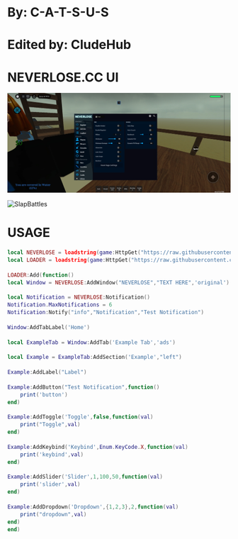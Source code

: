 # By: **C-A-T-S-U-S**
# Edited by: **CludeHub**

# NEVERLOSE.CC UI
![CludeLib UI](https://github.com/CludeHub/SourceCludeLib/blob/6c169c972087db4ae67fd741bfa35c23363a34d1/Screenshot_20250720_161237_com.roblox.client.jpg)

![SlapBattles]([[hjjjjjjj](https://github.com/CludeHub/SourceCludeLib/blob/6c169c972087db4ae67fd741bfa35c23363a34d1/Screenshot_20250720_161256_com.roblox.client.jpg)]())

# USAGE
```lua
local NEVERLOSE = loadstring(game:HttpGet("https://raw.githubusercontent.com/CludeHub/SourceCludeLib/refs/heads/main/NerverLoseLibEdited.lua"))()
local LOADER = loadstring(game:HttpGet("https://raw.githubusercontent.com/CludeHub/SourceCludeLib/refs/heads/main/loader.Function.lua"))()

LOADER:Add(function()
local Window = NEVERLOSE:AddWindow("NEVERLOSE","TEXT HERE",'original')

local Notification = NEVERLOSE:Notification()
Notification.MaxNotifications = 6
Notification:Notify("info","Notification","Test Notification")

Window:AddTabLabel('Home')

local ExampleTab = Window:AddTab('Example Tab','ads')

local Example = ExampleTab:AddSection('Example',"left")

Example:AddLabel("Label")

Example:AddButton("Test Notification",function()
    print('button')
end)

Example:AddToggle('Toggle',false,function(val)
    print("Toggle",val)
end)

Example:AddKeybind('Keybind',Enum.KeyCode.X,function(val)
    print('keybind',val)
end)

Example:AddSlider('Slider',1,100,50,function(val)
    print('slider',val)
end)

Example:AddDropdown('Dropdown',{1,2,3},2,function(val)
    print("dropdown",val)
end)
end)
```
